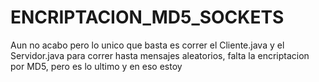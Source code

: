 # ENCRIPTACION_MD5_SOCKETS
Aun no acabo pero lo unico que basta es correr el Cliente.java y el Servidor.java para correr hasta mensajes aleatorios, falta la encriptacion por MD5, pero es lo ultimo y en eso estoy
